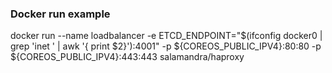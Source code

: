
### Docker run example

docker run --name loadbalancer -e ETCD_ENDPOINT="$(ifconfig docker0 | grep 'inet ' | awk '{ print $2}'):4001" -p ${COREOS_PUBLIC_IPV4}:80:80 -p ${COREOS_PUBLIC_IPV4}:443:443 salamandra/haproxy